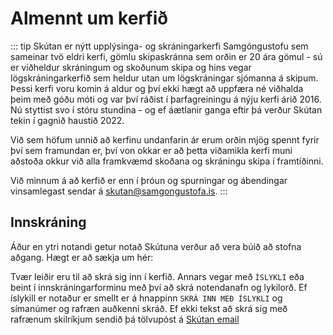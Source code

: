 # Almennt um kerfið

::: tip Skútan
 er nýtt upplýsinga- og skráningarkerfi Samgöngustofu sem sameinar tvö eldri kerfi, gömlu skipaskránna sem orðin er 20 ára gömul - sú er viðheldur skráningum og skoðunum skipa og hins vegar lögskráningarkerfið sem heldur utan um lögskráningar sjómanna á skipum. Þessi kerfi voru komin á aldur og því ekki hægt að uppfæra né viðhalda þeim með góðu móti og var því ráðist í þarfagreiningu á nýju kerfi árið 2016. Nú styttist svo í stóru stundina - og ef áætlanir ganga eftir þá verður Skútan tekin í gagnið haustið 2022.

Við sem höfum unnið að kerfinu undanfarin ár erum orðin mjög spennt fyrir því sem framundan er, því von okkar er að þetta viðamikla kerfi muni aðstoða okkur við alla framkvæmd skoðana og skráningu skipa í framtíðinni.

Við minnum á að kerfið er enn í þróun og spurningar og ábendingar vinsamlegast  sendar á skutan@samgongustofa.is. 
:::

## Innskráning




Áður en ytri notandi getur notað Skútuna verður að vera búið að stofna aðgang. 
Hægt er að sækja um hér: 

Tvær leiðir eru til að skrá sig inn í kerfið. Annars vegar með `ÍSLYKLI` eða beint í innskráningarforminu með því að skrá notendanafn og lykilorð.
Ef íslykill er notaður er smellt er á hnappinn `SKRÁ INN MEÐ ÍSLYKLI` og símanúmer og rafræn auðkenni skráð. Ef ekki tekst að skrá sig með rafrænum skilríkjum sendið þá tölvupóst á [Skútan email](mailto:skutan@samgongustofa.is) 

